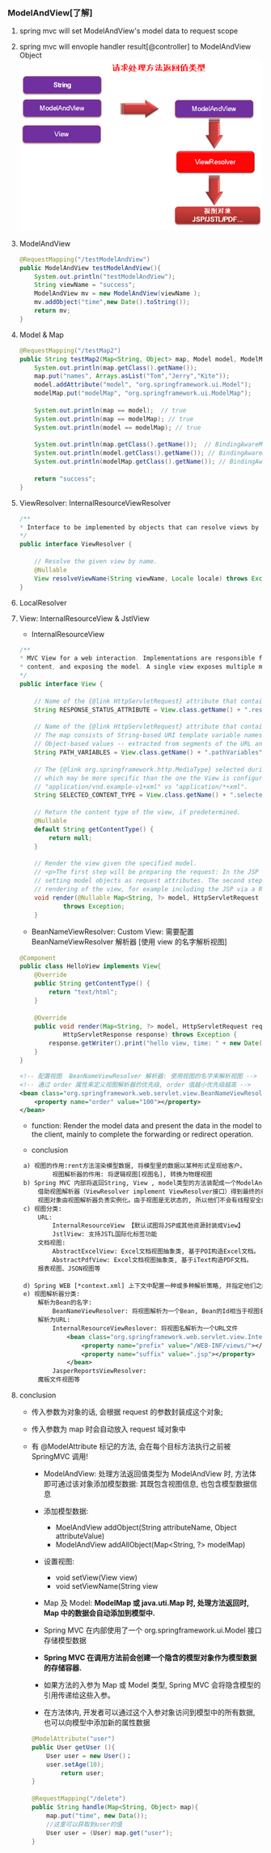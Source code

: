 ### ModelAndView[了解]

1. spring mvc will set ModelAndView's model data to request scope
2. spring mvc will envople handler result[@controller] to ModelAndView Object
   ![avatar](/static/image/spring/ModelAndView.png)

3. ModelAndView

   ```java
   @RequestMapping("/testModelAndView")
   public ModelAndView testModelAndView(){
       System.out.println("testModelAndView");
       String viewName = "success";
       ModelAndView mv = new ModelAndView(viewName );
       mv.addObject("time",new Date().toString());
       return mv;
   }
   ```

4. Model & Map

   ```java
   @RequestMapping("/testMap2")
   public String testMap2(Map<String, Object> map, Model model, ModelMap modelMap){
       System.out.println(map.getClass().getName());
       map.put("names", Arrays.asList("Tom","Jerry","Kite"));
       model.addAttribute("model", "org.springframework.ui.Model");
       modelMap.put("modelMap", "org.springframework.ui.ModelMap");

       System.out.println(map == model);  // true
       System.out.println(map == modelMap); // true
       System.out.println(model == modelMap); // true

       System.out.println(map.getClass().getName());  // BindingAwareModelMap
       System.out.println(model.getClass().getName()); // BindingAwareModelMap
       System.out.println(modelMap.getClass().getName()); // BindingAwareModelMap

       return "success";
   }
   ```

5. ViewResolver: InternalResourceViewResolver

   ```java
   /**
   * Interface to be implemented by objects that can resolve views by name.
   */
   public interface ViewResolver {

       // Resolve the given view by name.
       @Nullable
       View resolveViewName(String viewName, Locale locale) throws Exception;
   }
   ```

6. LocalResolver
7. View: InternalResourceView & JstlView

   - InternalResourceView

   ```java
   /**
   * MVC View for a web interaction. Implementations are responsible for rendering
   * content, and exposing the model. A single view exposes multiple model attributes.
   */
   public interface View {

       // Name of the {@link HttpServletRequest} attribute that contains the response status code.
       String RESPONSE_STATUS_ATTRIBUTE = View.class.getName() + ".responseStatus";

       // Name of the {@link HttpServletRequest} attribute that contains a Map with path variables.
       // The map consists of String-based URI template variable names as keys and their corresponding
       // Object-based values -- extracted from segments of the URL and type converted.
       String PATH_VARIABLES = View.class.getName() + ".pathVariables";

       // The {@link org.springframework.http.MediaType} selected during content negotiation,
       // which may be more specific than the one the View is configured with. For example:
       // "application/vnd.example-v1+xml" vs "application/*+xml".
       String SELECTED_CONTENT_TYPE = View.class.getName() + ".selectedContentType";

       // Return the content type of the view, if predetermined.
       @Nullable
       default String getContentType() {
           return null;
       }

       // Render the view given the specified model.
       // <p>The first step will be preparing the request: In the JSP case, this would mean
       // setting model objects as request attributes. The second step will be the actual
       // rendering of the view, for example including the JSP via a RequestDispatcher.
       void render(@Nullable Map<String, ?> model, HttpServletRequest request, HttpServletResponse response)
               throws Exception;
       }
   ```

   - BeanNameViewResolver: Custom View: 需要配置 BeanNameViewResolver 解析器 [使用 view 的名字解析视图]

   ```java
   @Component
   public class HelloView implements View{
       @Override
       public String getContentType() {
           return "text/html";
       }

       @Override
       public void render(Map<String, ?> model, HttpServletRequest request,
               HttpServletResponse response) throws Exception {
           response.getWriter().print("hello view, time: " + new Date());
       }
   }
   ```

   ```xml
   <!-- 配置视图  BeanNameViewResolver 解析器: 使用视图的名字来解析视图 -->
   <!-- 通过 order 属性来定义视图解析器的优先级, order 值越小优先级越高 -->
   <bean class="org.springframework.web.servlet.view.BeanNameViewResolver">
       <property name="order" value="100"></property>
   </bean>
   ```

   - function: Render the model data and present the data in the model to the client, mainly to complete the forwarding or redirect operation.

   - conclusion

   ```xml
    a) 视图的作用:rent方法渲染模型数据, 将模型里的数据以某种形式呈现给客户。
            视图解析器的作用: 将逻辑视图[视图名], 转换为物理视图
    b) Spring MVC 内部将返回String, View , model类型的方法装配成一个ModelAndView 对象,
        借助视图解析器（ViewResolver implement ViewResolver接口）得到最终的视图对象（View）[jsp,Excel ect].
        视图对象由视图解析器负责实例化。由于视图是无状态的, 所以他们不会有线程安全的问题;
    c) 视图分类:
        URL:
            InternalResourceView 【默认试图将JSP或其他资源封装成View】
            JstlView: 支持JSTL国际化标签功能
        文档视图:
            AbstractExcelView: Excel文档视图抽象类, 基于POI构造Excel文档。
            AbstractPdfView: Excel文档视图抽象类, 基于iText构造PDF文档。
        报表视图、JSON视图等

    d) Spring WEB [*context.xml] 上下文中配置一种或多种解析策略, 并指定他们之间的先后顺序[order属性: order越小优先级越高].
    e) 视图解析器分类:
        解析为Bean的名字:
            BeanNameViewResolver: 将视图解析为一个Bean, Bean的Id相当于视图名
        解析为URL:
            InternalResourceViewReslover: 将视图名解析为一个URL文件
                <bean class="org.springframework.web.servlet.view.InternalResourceViewResolver">
                    <property name="prefix" value="/WEB-INF/views/"></property>
                    <property name="suffix" value=".jsp"></property>
                </bean>
            JasperReportsViewResolver:
        魔板文件视图等
   ```

8. conclusion

   - 传入参数为对象的话, 会根据 request 的参数封装成这个对象;
   - 传入参数为 map 时会自动放入 request 域对象中
   - 有 @ModelAttribute 标记的方法, 会在每个目标方法执行之前被 SpringMVC 调用!

     - ModelAndView: 处理方法返回值类型为 ModelAndView 时, 方法体即可通过该对象添加模型数据: 其既包含视图信息, 也包含模型数据信息
     - 添加模型数据:
       - MoelAndView addObject(String attributeName, Object attributeValue)
       - ModelAndView addAllObject(Map<String, ?> modelMap)
     - 设置视图:

       - void setView(View view)
       - void setViewName(String view

     - Map 及 Model: **ModelMap 或 java.uti.Map 时, 处理方法返回时, Map 中的数据会自动添加到模型中.**
     - Spring MVC 在内部使用了一个 org.springframework.ui.Model 接口存储模型数据
     - **Spring MVC 在调用方法前会创建一个隐含的模型对象作为模型数据的存储容器.**
     - 如果方法的入参为 Map 或 Model 类型, Spring MVC 会将隐含模型的引用传递给这些入参。
     - 在方法体内, 开发者可以通过这个入参对象访问到模型中的所有数据, 也可以向模型中添加新的属性数据

     ```java
     @ModelAttribute("user")
     public User getUser (){
         User user = new User()；
         user.setAge(10);
             return user;
     }

     @RequestMapping("/delete")
     public String handle(Map<String, Object> map){
         map.put("time", new Data());
         //这里可以获取到user的值
         User user = (User) map.get("user");
     }
     ```
